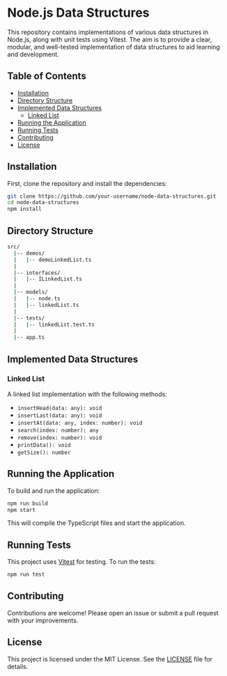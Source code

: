 # Node.js Data Structures

This repository contains implementations of various data structures in Node.js, along with unit tests using Vitest. The aim is to provide a clear, modular, and well-tested implementation of data structures to aid learning and development.

## Table of Contents

- [Installation](#installation)
- [Directory Structure](#directory-structure)
- [Implemented Data Structures](#implemented-data-structures)
  - [Linked List](#linked-list)
- [Running the Application](#running-the-application)
- [Running Tests](#running-tests)
- [Contributing](#contributing)
- [License](#license)

## Installation

First, clone the repository and install the dependencies:

```bash
git clone https://github.com/your-username/node-data-structures.git
cd node-data-structures
npm install
```

## Directory Structure

```bash
src/
  |-- demos/
  |   |-- demoLinkedList.ts
  |
  |-- interfaces/
  |   |-- ILinkedList.ts
  |
  |-- models/
  |   |-- node.ts
  |   |-- linkedList.ts
  |
  |-- tests/
  |   |-- linkedList.test.ts
  |
  |-- app.ts
```

## Implemented Data Structures

### Linked List

A linked list implementation with the following methods:

- `insertHead(data: any): void`
- `insertLast(data: any): void`
- `insertAt(data: any, index: number): void`
- `search(index: number): any`
- `remove(index: number): void`
- `printData(): void`
- `getSize(): number`

## Running the Application

To build and run the application:

```bash
npm run build
npm start
```

This will compile the TypeScript files and start the application.

## Running Tests

This project uses [Vitest](https://vitest.dev/) for testing. To run the tests:

```bash
npm run test
```

## Contributing

Contributions are welcome! Please open an issue or submit a pull request with your improvements.

## License

This project is licensed under the MIT License. See the [LICENSE](https://github.com/nicetomytyuk/node-data-structures/blob/main/LICENSE) file for details.